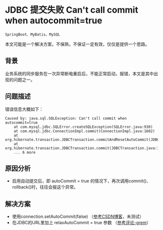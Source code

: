 # JDBC 提交失败 Can't call commit when autocommit=true

    SpringBoot、MyBatis、MySQL

本文可能是一个解决方案，不保熟，不保证一定有效，仅仅是提供一个思路。

## 背景

业务系统的同步服务在一次异常断电重启后，不能正常启动，报错，本文是其中出现的问题之一。

## 问题描述

错误信息大概如下：

```log
Caused by: java.sql.SQLException: Can't call commit when autocommit=true
    at com.mysql.jdbc.SQLError.createSQLException(SQLError.java:930)
    at com.mysql.jdbc.ConnectionImpl.commit(ConnectionImpl.java:1602)
    at org.hibernate.transaction.JDBCTransaction.commitAndResetAutoCommit(JDBCTransaction.java:170)
    at org.hibernate.transaction.JDBCTransaction.commit(JDBCTransaction.java:146)
    ... 6 more
```

## 原因分析

* 启用自动提交后，即 autoCommit = true 的情况下，再次调用commit()、rollback()时，往往会报这个异常。

## 解决方案

* 使用connection.setAutoCommit(false) （[参考CSDN博客](https://blog.csdn.net/qq_15371841/article/details/76584979)，未测试）
* 在JDBC的URL里加上 relaxAutoCommit = true 参数 （[参考评论-grem](https://www.oomake.com/question/1297201)）
